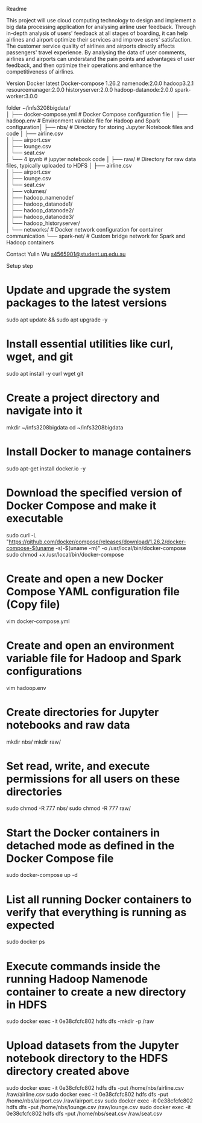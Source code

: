 Readme

This project will use cloud computing technology to design and implement a big data processing application for analysing airline user feedback. Through in-depth analysis of users' feedback at all stages of boarding, it can help airlines and airport optimize their services and improve users' satisfaction. The customer service quality of airlines and airports directly affects passengers' travel experience. By analysing the data of user comments, airlines and airports can understand the pain points and advantages of user feedback, and then optimize their operations and enhance the competitiveness of airlines.

Version
Docker latest
Docker-compose 1.26.2
namenode:2.0.0
hadoop3.2.1
resourcemanager:2.0.0
historyserver:2.0.0
hadoop-datanode:2.0.0
spark-worker:3.0.0

folder
~/infs3208bigdata/             
│
├── docker-compose.yml          # Docker Compose configuration file │
├── hadoop.env                  # Environment variable file for Hadoop and Spark configuration│
├── nbs/                        # Directory for storing Jupyter Notebook files and code
│   ├── airline.csv            
│   ├── airport.csv             
│   ├── lounge.csv              
│   └── seat.csv                
│    └── 4 ipynb                # jupyter notebook code
│
├── raw/                        # Directory for raw data files, typically uploaded to HDFS 
│   ├── airline.csv            
│   ├── airport.csv             
│   ├── lounge.csv              
│   └── seat.csv                
│
├── volumes/                   
│   ├── hadoop_namenode/        
│   ├── hadoop_datanode1/       
│   ├── hadoop_datanode2/       
│   ├── hadoop_datanode3/       
│   └── hadoop_historyserver/   
│
└── networks/                   # Docker network configuration for container communication 
    └── spark-net/              # Custom bridge network for Spark and Hadoop containers 


Contact
Yulin Wu
s4565901@student.uq.edu.au


Setup step
# Update and upgrade the system packages to the latest versions
sudo apt update && sudo apt upgrade -y 

# Install essential utilities like curl, wget, and git
sudo apt install -y curl wget git

# Create a project directory and navigate into it
mkdir ~/infs3208bigdata
cd ~/infs3208bigdata

# Install Docker to manage containers
sudo apt-get install docker.io -y

# Download the specified version of Docker Compose and make it executable
sudo curl -L "https://github.com/docker/compose/releases/download/1.26.2/docker-compose-$(uname -s)-$(uname -m)" -o /usr/local/bin/docker-compose
sudo chmod +x /usr/local/bin/docker-compose

# Create and open a new Docker Compose YAML configuration file (Copy file)
vim docker-compose.yml

# Create and open an environment variable file for Hadoop and Spark configurations
vim hadoop.env

# Create directories for Jupyter notebooks and raw data
mkdir nbs/
mkdir raw/

# Set read, write, and execute permissions for all users on these directories
sudo chmod -R 777 nbs/
sudo chmod -R 777 raw/

# Start the Docker containers in detached mode as defined in the Docker Compose file
sudo docker-compose up -d

# List all running Docker containers to verify that everything is running as expected
sudo docker ps

# Execute commands inside the running Hadoop Namenode container to create a new directory in HDFS
sudo docker exec -it 0e38cfcfc802 hdfs dfs -mkdir -p /raw

# Upload datasets from the Jupyter notebook directory to the HDFS directory created above
sudo docker exec -it 0e38cfcfc802 hdfs dfs -put /home/nbs/airline.csv /raw/airline.csv
sudo docker exec -it 0e38cfcfc802 hdfs dfs -put /home/nbs/airport.csv /raw/airport.csv
sudo docker exec -it 0e38cfcfc802 hdfs dfs -put /home/nbs/lounge.csv /raw/lounge.csv
sudo docker exec -it 0e38cfcfc802 hdfs dfs -put /home/nbs/seat.csv /raw/seat.csv

